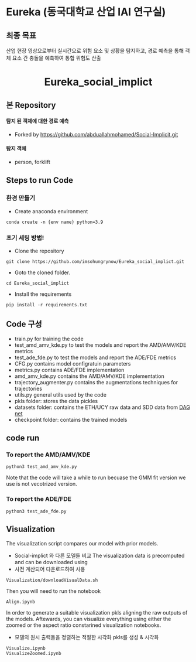 # Eureka (동국대학교 산업 IAI 연구실)  
## 최종 목표
산업 현장 영상으로부터 실시간으로 위험 요소 및 상황을 탐지하고, 경로 예측을 통해 객체 요소 간 충돌을 예측하여 통합 위험도 산출  

<H1 align="center">
Eureka_social_implict</H1>


## 본 Repository
#### 탐지 된 객체에 대한 경로 예측  
- Forked by
https://github.com/abduallahmohamed/Social-Implicit.git

#### 탐지 객체
- person, forklift

## Steps to run Code  

### 환경 만들기
- Create anaconda environment
```
conda create -n {env name} python=3.9
```

### 초기 세팅 방법!

- Clone the repository
```
git clone https://github.com/imsohungrynow/Eureka_social_implict.git
```
- Goto the cloned folder.
```
cd Eureka_social_implict
```
- Install the requirements
```
pip install -r requirements.txt
```

## Code 구성
- train.py for training the code
- test_amd_amv_kde.py to test the models and report the AMD/AMV/KDE metrics
- test_ade_fde.py to test the models and report the ADE/FDE metrics 
- CFG.py contains model configratuin parameters 
- metrics.py contains ADE/FDE implementation 
- amd_amv_kde.py contains the AMD/AMV/KDE implementation 
- trajectory_augmenter.py contains the augmentations techniques for trajectories 
- utils.py general utils used by the code 
- pkls folder: stores the data pickles 
- datasets folder: contains the ETH/UCY raw data and SDD data from [DAG net](https://github.com/alexmonti19/dagnet/blob/master/datasets/README.md)
- checkpoint folder: contains the trained models

## code run

### To report the AMD/AMV/KDE 
```
python3 test_amd_amv_kde.py
```
Note that the code will take a while to run becuase the GMM fit version we use is not vecotrized version. 
### To report the ADE/FDE
```
python3 test_ade_fde.py
```

## Visualization 
The visualization script compares our model with prior models.  
- Social-implict 와 다른 모델들 비교
The visualization data is precomputed and can be downloaded using
- 사전 계산되어 다운로드하여 사용
```
Visualization/downloadVisualData.sh
```
Then you will need to run the notebook
```
Align.ipynb
```
In order to generate a suitable visualization pkls aligning the raw outputs of the models. Aftewards, 
you can visualize everything using either the zoomed or the aspect ratio constarined visualization notebooks. 
- 모델의 원시 출력들을 정렬하는 적절한 시각화 pkls를 생성 & 시각화
```
Visualize.ipynb
VisualizeZoomed.ipynb
```
